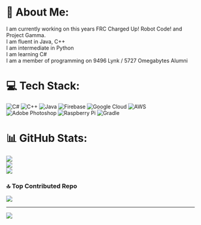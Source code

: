 # 💫 About Me:
I am currently working on this years FRC Charged Up! Robot Code! and Project Gamma. <br>
I am fluent in Java, C++ <br>
I am intermediate in Python <br>
I am learning C# <br>
I am a member of programming on 9496 Lynk / 5727 Omegabytes Alumni


# 💻 Tech Stack:
![C#](https://img.shields.io/badge/c%23-%23239120.svg?style=for-the-badge&logo=c-sharp&logoColor=white) ![C++](https://img.shields.io/badge/c++-%2300599C.svg?style=for-the-badge&logo=c%2B%2B&logoColor=white) ![Java](https://img.shields.io/badge/java-%23ED8B00.svg?style=for-the-badge&logo=java&logoColor=white) ![Firebase](https://img.shields.io/badge/firebase-%23039BE5.svg?style=for-the-badge&logo=firebase) ![Google Cloud](https://img.shields.io/badge/Google%20Cloud-%234285F4.svg?style=for-the-badge&logo=google-cloud&logoColor=white) ![AWS](https://img.shields.io/badge/AWS-%23FF9900.svg?style=for-the-badge&logo=amazon-aws&logoColor=white) ![Adobe Photoshop](https://img.shields.io/badge/adobephotoshop-%2331A8FF.svg?style=for-the-badge&logo=adobephotoshop&logoColor=white) ![Raspberry Pi](https://img.shields.io/badge/-RaspberryPi-C51A4A?style=for-the-badge&logo=Raspberry-Pi) ![Gradle](https://img.shields.io/badge/Gradle-02303A.svg?style=for-the-badge&logo=Gradle&logoColor=white)
# 📊 GitHub Stats:
![](https://github-readme-stats.vercel.app/api?username=witherslayer67&theme=synthwave&hide_border=false&include_all_commits=false&count_private=false)<br/>
![](https://github-readme-streak-stats.herokuapp.com/?user=witherslayer67&theme=synthwave&hide_border=false)<br/>
![](https://github-readme-stats.vercel.app/api/top-langs/?username=witherslayer67&theme=synthwave&hide_border=false&include_all_commits=false&count_private=false&layout=compact)

### 🔝 Top Contributed Repo
![](https://github-contributor-stats.vercel.app/api?username=witherslayer67&limit=5&theme=tokyonight&combine_all_yearly_contributions=true)

---
[![](https://visitcount.itsvg.in/api?id=witherslayer67&icon=0&color=0)](https://visitcount.itsvg.in)


